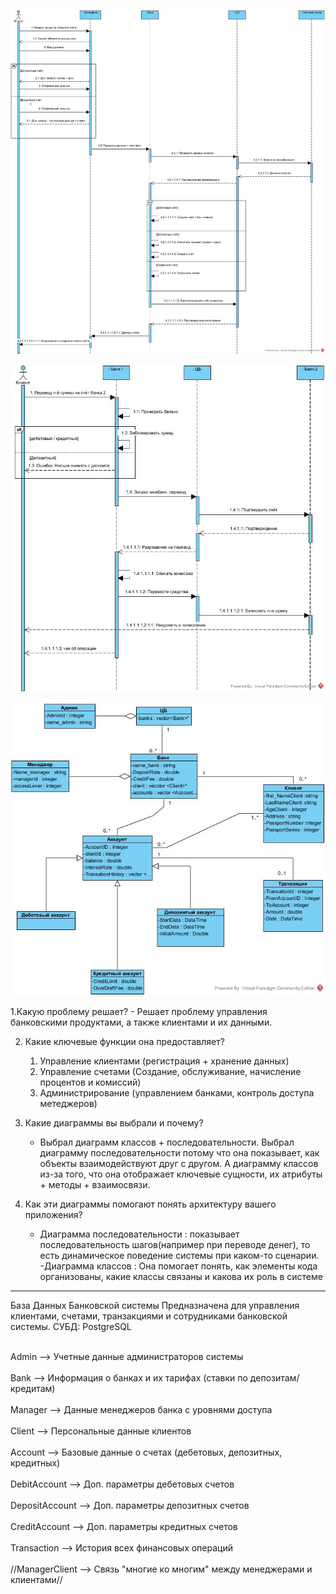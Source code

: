 
![alt text](<Sequence Diagram (2)-1.jpeg>)

![alt text](<Sequence Diagram3-1.jpeg>)

![alt text](<Class Diagram1 (2).jpeg>)

1.Какую проблему решает?
    - Решает проблему управления банковскими продуктами, а также клиентами и их   данными.

2. Какие ключевые функции она предоставляет?
    1. Управление клиентами (регистрация + хранение данных)
    2. Управление счетами (Создание, обслуживание, начисление процентов и комиссий)
    3. Администрирование (управлением банками, контроль доступа метеджеров)

3. Какие диаграммы вы выбрали и почему?
    - Выбрал диаграмм классов + последовательности.
    Выбрал диаграмму последовательности потому что она показывает, как объекты взаимодействуют друг с другом.
    А диаграмму классов из-за того, что она отображает ключевые сущности, их атрибуты + методы + взаимосвязи.

4. Как эти диаграммы помогают понять архитектуру вашего приложения?
    - Диаграмма последовательности :  показывает последовательность шагов(например при переводе денег), то есть динамическое поведение системы при каком-то сценарии.
    -Диаграмма классов : Она помогает понять, как элементы кода организованы, какие классы связаны и какова их роль в системе

-----------------------------------
База Данных Банковской системы
Предназначена для управления клиентами, счетами, транзакциями и сотрудниками банковской системы.
СУБД: PostgreSQL

<br>Admin --> Учетные данные администраторов системы</br>
<br>Bank --> Информация о банках и их тарифах (ставки по депозитам/кредитам)</br>
<br>Manager --> Данные менеджеров банка с уровнями доступа</br>
<br>Client --> Персональные данные клиентов</br>
<br>Account --> Базовые данные о счетах (дебетовых, депозитных, кредитных)</br>
<br>DebitAccount --> Доп. параметры дебетовых счетов</br>
<br>DepositAccount --> Доп. параметры депозитных счетов</br>
<br>CreditAccount --> Доп. параметры кредитных счетов</br>
<br>Transaction --> История всех финансовых операций</br>
<br>//ManagerClient --> Связь "многие ко многим" между менеджерами и клиентами//</br>

